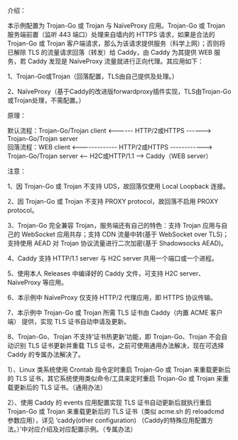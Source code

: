 介绍：

本示例配置为 Trojan-Go 或 Trojan 与 NaïveProxy 应用。Trojan-Go 或 Trojan 服务端前置（监听 443 端口）处理来自墙内的 HTTPS 请求，如果是合法的 Trojan-Go 或 Trojan 客户端请求，那么为该请求提供服务（科学上网）；否则将已解除 TLS 的流量请求回落（转发）给 Caddy，由 Caddy 为其提供 WEB 服务，若 Caddy 发现是 NaïveProxy 流量就进行正向代理。其应用如下：

1、Trojan-Go或Trojan（回落配置，TLS由自己提供及处理。）

2、NaïveProxy（基于Caddy的改进版forwardproxy插件实现，TLS由Trojan-Go或Trojan处理，不需配置。）

原理：

默认流程：Trojan-Go/Trojan client <------ HTTP/2或HTTPS ------> Trojan-Go/Trojan server  
回落流程：WEB client <------------- HTTP/2或HTTPS ------------> Trojan-Go/Trojan server <-- H2C或HTTP/1.1 --> Caddy（WEB server）

注意：

1、因 Trojan-Go 或 Trojan 不支持 UDS，故回落仅使用 Local Loopback 连接。

2、因 Trojan-Go 或 Trojan 不支持 PROXY protocol，故回落不启用 PROXY protocol。

3、Trojan-Go 完全兼容 Trojan，服务端还有自己的特色：支持 Trojan 应用与自己的 WebSocket 应用共存；支持 CDN 流量中转(基于 WebSocket over TLS)；支持使用 AEAD 对 Trojan 协议流量进行二次加密(基于 Shadowsocks AEAD)。

4、Caddy 支持 HTTP/1.1 server 与 H2C server 共用一个端口或一个进程。

5、使用本人 Releases 中编译好的 Caddy 文件，可支持 H2C server、NaïveProxy 等应用。

6、本示例中 NaïveProxy 仅支持 HTTP/2 代理应用，即 HTTPS 协议传输。

7、本示例中 Trojan-Go 或 Trojan 所需 TLS 证书由 Caddy（内置 ACME 客户端） 提供，实现 TLS 证书自动申请及更新。

8、Trojan-Go、Trojan 不支持‘证书热更新’功能，即 Trojan-Go、Trojan 不会自动识别 TLS 证书更新并重载 TLS 证书，之前可使用通用办法解决，现在可选择 Caddy 的专属办法解决了。

1）、Linux 类系统使用 Crontab 指令定时重启 Trojan-Go 或 Trojan 来重载更新后的 TLS 证书，其它系统使用类似命令/工具来定时重启 Trojan-Go 或 Trojan 来重载更新后的 TLS 证书。（通用办法）

2）、使用 Caddy 的 events 应用配置实现 TLS 证书自动更新后就执行重启 Trojan-Go 或 Trojan 来重载更新后的 TLS 证书（类似 acme.sh 的 reloadcmd 参数应用），详见 ‘caddy(other configuration) （Caddy的特殊应用配置方法。）’中对应介绍及对应配置示例。（专属办法）
